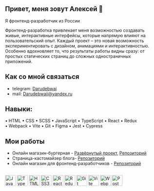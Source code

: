 ## Привет, меня зовут Алексей 👋
Я фронтенд-разработчик из России

Фронтенд-разработка привлекает меня возможностью создавать живые, интерактивные интерфейсы, которые напрямую влияют на пользовательский опыт. Каждый проект – это новая возможность экспериментировать с дизайном, анимациями и интерактивностью. Особенно вдохновляет то, что результаты работы видны сразу: от простых статических страниц до сложных одностраничных приложений.

Как со мной связаться
-
- telegram: [Darudebwai](https://t.me/Darudebwai)
- mail: Darudebwaii@yandex.ru


## Навыки:
 •	HTML •	CSS •	SCSS •	JavaScript •	TypeScript •	React •	Redux \
 •	Webpack •	Vite •	Git •	Figma •	Jest •	Cypress

## Мои работы 
- Онлайн магазин-бургерная - [Развёрнутый проект](https://jovial-baklava-13dfd9.netlify.app/), [Репозиторий](https://github.com/Aldenwrk/stellar-burgers)
- Страница-кастомайзер блога- [Репозиторий](https://github.com/Aldenwrk/blog-customizer)
- Онлайн магазин для фронтенд-разработчиков - [Репозиторий](https://github.com/Aldenwrk/web-larek-frontend)
##
<div align='left'>
<img src="https://cdn.jsdelivr.net/gh/devicons/devicon@latest/icons/javascript/javascript-plain.svg" alt="JavaScript" width="35" />
<img src="https://cdn.jsdelivr.net/gh/devicons/devicon@latest/icons/typescript/typescript-plain.svg" alt="TypeScript" width="35" />
<img src="https://cdn.jsdelivr.net/gh/devicons/devicon@latest/icons/html5/html5-plain.svg" alt="HTML5" width="35" />
<img src="https://cdn.jsdelivr.net/gh/devicons/devicon@latest/icons/css3/css3-original.svg" alt="CSS3" width="35" />
<img src="https://cdn.jsdelivr.net/gh/devicons/devicon@latest/icons/react/react-original-wordmark.svg" alt="React" width="35" />
<img src="https://cdn.jsdelivr.net/gh/devicons/devicon@latest/icons/redux/redux-original.svg" alt="Redux" width="35" />
<img src="https://cdn.jsdelivr.net/gh/devicons/devicon@latest/icons/git/git-original.svg" alt="Git" width="35" />
<img src="https://cdn.jsdelivr.net/gh/devicons/devicon@latest/icons/vite/vite-original.svg" alt="Vite" width="35" />
<img src="https://cdn.jsdelivr.net/gh/devicons/devicon@latest/icons/webpack/webpack-original.svg" alt="Webpack" width="35" />
<img src="https://cdn.jsdelivr.net/gh/devicons/devicon@latest/icons/postman/postman-original.svg" alt="Postman" width="35" />
</div>







